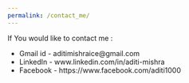 ```yaml
---
permalink: /contact_me/
---
```

If You would like to contact me :  
<ul>  
<li> Gmail id - aditimishraice@gmail.com </li>  
<li> LinkedIn - <a>www.linkedin.com/in/aditi-mishra</a></li>  
<li> Facebook - <a>https://www.facebook.com/aditi1000</a></li>
</ul>
